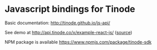 # Javascript bindings for Tinode

Basic documentation: http://tinode.github.io/js-api/

See demo at http://api.tinode.co/x/example-react-js/ ([source](https://github.com/tinode/example-react-js))

NPM package is available https://www.npmjs.com/package/tinode-sdk
